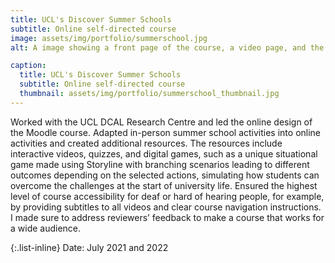 ```yaml
---
title: UCL's Discover Summer Schools
subtitle: Online self-directed course
image: assets/img/portfolio/summerschool.jpg
alt: A image showing a front page of the course, a video page, and the page with a scenario game.

caption:
  title: UCL's Discover Summer Schools
  subtitle: Online self-directed course
  thumbnail: assets/img/portfolio/summerschool_thumbnail.jpg
---
```

Worked with the UCL DCAL Research Centre and led the online design of the Moodle course. Adapted in-person summer school activities into online activities and created additional resources. The resources include interactive videos, quizzes, and digital games, such as a unique situational game made using Storyline with branching scenarios leading to different outcomes depending on the selected actions, simulating how students can overcome the challenges at the start of university life. Ensured the highest level of course accessibility for deaf or hard of hearing people, for example, by providing subtitles to all videos and clear course navigation instructions. I made sure to address reviewers’ feedback to make a course that works for a wide audience.

{:.list-inline}
Date: July 2021 and 2022
